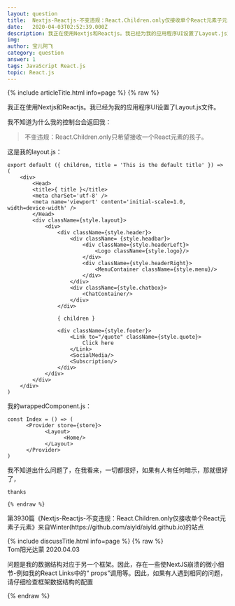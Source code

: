 ```yaml
---
layout: question
title:  Nextjs-Reactjs-不变违规：React.Children.only仅接收单个React元素子元素
date:   2020-04-03T02:52:39.000Z
description: 我正在使用Nextjs和Reactjs。我已经为我的应用程序UI设置了Layout.js文件。我不知道为什么我的控制台会返回我：   不变违规：...
img: 
author: 宝儿阿飞
category: question
answer: 1
tags: JavaScript React.js
topic: React.js
---
```

<div class="article-root">
  <div class="article">
    {% include articleTitle.html info=page %}
    {% raw %}
    <div class="article-content"><p><font style="vertical-align: inherit;"><font style="vertical-align: inherit;">我正在使用Nextjs和Reactjs。</font><font style="vertical-align: inherit;">我已经为我的应用程序UI设置了Layout.js文件。</font></font></p>

<p><font style="vertical-align: inherit;"><font style="vertical-align: inherit;">我不知道为什么我的控制台会返回我： </font></font></p>

<blockquote>
  <p><font style="vertical-align: inherit;"><font style="vertical-align: inherit;">不变违规：React.Children.only只希望接收一个React元素的孩子。</font></font></p>
</blockquote>

<p><font style="vertical-align: inherit;"><font style="vertical-align: inherit;">这是我的layout.js： </font></font></p>

<pre><code>export default ({ children, title = 'This is the default title' }) =&gt; (<font></font>
    &lt;div&gt;<font></font>
        &lt;Head&gt;<font></font>
        &lt;title&gt;{ title }&lt;/title&gt;<font></font>
        &lt;meta charSet='utf-8' /&gt;<font></font>
        &lt;meta name='viewport' content='initial-scale=1.0, width=device-width' /&gt;<font></font>
        &lt;/Head&gt;<font></font>
        &lt;div className={style.layout}&gt;<font></font>
            &lt;div&gt;<font></font>
                &lt;div className={style.header}&gt;<font></font>
                    &lt;div className= {style.headbar}&gt; <font></font>
                        &lt;div className={style.headerLeft}&gt;<font></font>
                            &lt;Logo className={style.logo}/&gt; <font></font>
                        &lt;/div&gt;<font></font>
                        &lt;div className={style.headerRight}&gt;<font></font>
                            &lt;MenuContainer className={style.menu}/&gt; <font></font>
                        &lt;/div&gt;<font></font>
                    &lt;/div&gt;<font></font>
                    &lt;div className={style.chatbox}&gt; <font></font>
                        &lt;ChatContainer/&gt;<font></font>
                    &lt;/div&gt;<font></font>
                &lt;/div&gt; <font></font>
<font></font>
                { children }<font></font>
<font></font>
                &lt;div className={style.footer}&gt; <font></font>
                    &lt;Link to="/quote" className={style.quote}&gt; <font></font>
                        Click here<font></font>
                    &lt;/Link&gt;<font></font>
                    &lt;SocialMedia/&gt;<font></font>
                    &lt;Subscription/&gt;<font></font>
                &lt;/div&gt;<font></font>
            &lt;/div&gt;<font></font>
        &lt;/div&gt;<font></font>
    &lt;/div&gt;<font></font>
)<font></font>
</code></pre>

<p><font style="vertical-align: inherit;"><font style="vertical-align: inherit;">我的wrappedComponent.js：  </font></font></p>

<pre><code>const Index = () =&gt; (<font></font>
      &lt;Provider store={store}&gt; <font></font>
            &lt;Layout&gt; <font></font>
                  &lt;Home/&gt;<font></font>
            &lt;/Layout&gt;<font></font>
      &lt;/Provider&gt;<font></font>
)<font></font>
</code></pre>

<p><font style="vertical-align: inherit;"><font style="vertical-align: inherit;">我不知道出什么问题了，在我看来，一切都很好，如果有人有任何暗示，那就很好了，</font></font></p>

<pre><code>thanks
</code></pre></div>
    {% endraw %}
  </div>
  <p class="winter_mark">第3930篇《Nextjs-Reactjs-不变违规：React.Children.only仅接收单个React元素子元素》来自Winter(https://github.com/aiyld/aiyld.github.io)的站点</p>
  <div class="discuss-wrapper">
    {% include discussTitle.html info=page %}
    {% raw %}
    <div class="discuss-item">
        <div class="discuss-parent">
          <div class="discuss-meta">
            <span class="discuss-user">Tom阳光达蒙</span>
            <span class="discuss-time">2020.04.03</span>
          </div>
          <div class="discuss-comment"><p><font style="vertical-align: inherit;"><font style="vertical-align: inherit;">问题是我的数据结构对应于另一个框架。</font><font style="vertical-align: inherit;">因此，存在一些使NextJS崩溃的微小细节-例如我的React Links中的“ props”调用等。</font><font style="vertical-align: inherit;">因此，如果有人遇到相同的问题，请仔细检查框架数据结构的配置</font></font></p></div>
        </div></div>
    {% endraw %}
  </div>
<div>
